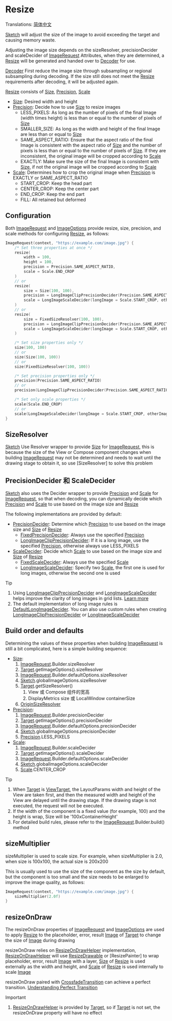 # Resize

Translations: [简体中文](resize_zh.md)

[Sketch] will adjust the size of the image to avoid exceeding the target and causing memory waste.

Adjusting the image size depends on the sizeResolver, precisionDecider and scaleDecider
of [ImageRequest]
Attributes, when they are determined, a [Resize] will be generated and handed over to [Decoder] for
use.

[Decoder] First reduce the image size through subsampling or regional subsampling during decoding.
If the size still does not meet the [Resize] requirements after decoding, it will be adjusted again.

[Resize] consists of [Size], [Precision], [Scale]

* [Size]: Desired width and height
* [Precision]: Decide how to use [Size] to resize images
    * LESS_PIXELS: As long as the number of pixels of the final Image (width times height) is less
      than or equal to the number of pixels of [Size]
    * SMALLER_SIZE: As long as the width and height of the final Image are less than or equal
      to [Size]
    * SAME_ASPECT_RATIO: Ensure that the aspect ratio of the final Image is consistent with the
      aspect ratio of [Size] and the number of pixels is less than or equal to the number of pixels
      of [Size]. If they are inconsistent, the original image will be cropped according to [Scale]
    * EXACTLY: Make sure the size of the final Image is consistent with [Size], if not the original
      image will be cropped according to [Scale]
* [Scale]: Determines how to crop the original image when [Precision] is EXACTLY or
  SAME_ASPECT_RATIO
    * START_CROP: Keep the head part
    * CENTER_CROP: Keep the center part
    * END_CROP: Keep the end part
    * FILL: All retained but deformed

## Configuration

Both [ImageRequest] and [ImageOptions] provide resize, size, precision, and scale methods for
configuring [Resize], as follows:

```kotlin
ImageRequest(context, "https://example.com/image.jpg") {
    /* Set three properties at once */
    resize(
        width = 100,
        height = 100,
        precision = Precision.SAME_ASPECT_RATIO,
        scale = Scale.END_CROP
    )
    // or
    resize(
        size = Size(100, 100),
        precision = LongImageClipPrecisionDecider(Precision.SAME_ASPECT_RATIO),
        scale = LongImageScaleDecider(longImage = Scale.START_CROP, otherImage = Scale.CENTER_CROP)
    )
    // or
    resize(
        size = FixedSizeResolver(100, 100),
        precision = LongImageClipPrecisionDecider(Precision.SAME_ASPECT_RATIO),
        scale = LongImageScaleDecider(longImage = Scale.START_CROP, otherImage = Scale.CENTER_CROP)
    )

    /* Set size properties only */
    size(100, 100)
    // or
    size(Size(100, 100))
    // or
    size(FixedSizeResolver(100, 100))

    /* Set precision properties only */
    precision(Precision.SAME_ASPECT_RATIO)
    // or
    precision(LongImageClipPrecisionDecider(Precision.SAME_ASPECT_RATIO))

    /* Set only scale properties */
    scale(Scale.END_CROP)
    // or
    scale(LongImageScaleDecider(longImage = Scale.START_CROP, otherImage = Scale.CENTER_CROP))
}
```

## SizeResolver

[Sketch] Use Resolver wrapper to provide [Size] for [ImageRequest], this is because the size of the
View or Compose component changes when building [ImageRequest] may not be determined and needs to
wait until the drawing stage to obtain it, so use [SizeResolver] to solve this problem

## PrecisionDecider 和 ScaleDecider

[Sketch] also uses the Decider wrapper to provide [Precision] and [Scale] for [ImageRequest], so
that when decoding, you can dynamically decide which [Precision] and [Scale] to use based on the
image size and [Resize]

The following implementations are provided by default:

* [PrecisionDecider]: Determine which [Precision] to use based on the image size and [Size]
  of [Resize]
    * [FixedPrecisionDecider]: Always use the specified [Precision]
    * [LongImageClipPrecisionDecider]: If it is a long image, use the specified [Precision],
      otherwise always use LESS_PIXELS
* [ScaleDecider]: Decide which [Scale] to use based on the image size and [Size] of [Resize]
    * [FixedScaleDecider]: Always use the specified [Scale]
    * [LongImageScaleDecider]: Specify two [Scale], the first one is used for long images, otherwise
      the second one is used

> [!TIP]
> 1. Using [LongImageClipPrecisionDecider] and [LongImageScaleDecider] helps improve the clarity of
     long images in grid lists. [Learn more][long_image_grid_thumbnails]
> 2. The default implementation of long image rules is [DefaultLongImageDecider]. You can also use
     custom rules when creating [LongImageClipPrecisionDecider] or [LongImageScaleDecider]

## Build order and defaults

Determining the values of these properties when building [ImageRequest] is still a bit complicated,
here is a simple building sequence:

* [Size]:
    1. [ImageRequest].Builder.sizeResolver
    2. [Target].getImageOptions().sizeResolver
    3. [ImageRequest].Builder.defaultOptions.sizeResolver
    4. [Sketch].globalImageOptions.sizeResolver
    5. [Target].getSizeResolver()
        1. View 或 Compose 组件的宽高
        2. DisplayMetrics size 或 LocalWindow containerSize
    6. [OriginSizeResolver]
* [Precision]:
    1. [ImageRequest].Builder.precisionDecider
    2. [Target].getImageOptions().precisionDecider
    3. [ImageRequest].Builder.defaultOptions.precisionDecider
    4. [Sketch].globalImageOptions.precisionDecider
    5. [Precision].LESS_PIXELS
* [Scale]:
    1. [ImageRequest].Builder.scaleDecider
    2. [Target].getImageOptions().scaleDecider
    3. [ImageRequest].Builder.defaultOptions.scaleDecider
    4. [Sketch].globalImageOptions.scaleDecider
    5. [Scale].CENTER_CROP

> [!TIP]
> 1. When [Target] is [ViewTarget], the LayoutParams width and height of the View are taken first,
     and then the measured width and height of the View are delayed until the drawing stage. If the
     drawing stage is not executed, the request will not be executed.
> 2. If the width of the component is a fixed value (for example, 100) and the height is wrap, Size
     will be '100xContainerHeight'
> 3. For detailed build rules, please refer to the [ImageRequest].Builder.build() method

## sizeMultiplier

sizeMultiplier is used to scale size. For example, when sizeMultiplier is 2.0, when size is 100x100,
the actual size is 200x200

This is usually used to use the size of the component as the size by default, but the component is
too small and the size needs to be enlarged to improve the image quality, as follows:

```kotlin
ImageRequest(context, "https://example.com/image.jpg") {
    sizeMultiplier(2.0f)
}
```

## resizeOnDraw

The resizeOnDraw properties of [ImageRequest] and [ImageOptions] are used to apply [Resize] to the
placeholder, error, result [Image] of [Target] to change the size of [Image] during drawing

resizeOnDraw relies on [ResizeOnDrawHelper] implementation, [ResizeOnDrawHelper] will
use [ResizeDrawable] or [ResizePainter] to wrap placeholder, error, result [Image] with a
layer, [Size] of [Resize] is used externally as the width and height, and [Scale] of [Resize] is
used internally to scale [Image]

resizeOnDraw paired with [CrossfadeTransition] can achieve a perfect
transition. [Understanding Perfect Transition](transition.md#perfect-transition)

> [!IMPORTANT]
> 1. [ResizeOnDrawHelper] is provided by [Target], so if [Target] is not set, the resizeOnDraw
     property will have no effect

[Sketch]: ../../sketch-core/src/commonMain/kotlin/com/github/panpf/sketch/Sketch.kt

[Resize]: ../../sketch-core/src/commonMain/kotlin/com/github/panpf/sketch/resize/Resize.kt

[Scale]: ../../sketch-core/src/commonMain/kotlin/com/github/panpf/sketch/resize/Scale.kt

[ScaleDecider]: ../../sketch-core/src/commonMain/kotlin/com/github/panpf/sketch/resize/ScaleDecider.kt

[FixedScaleDecider]: ../../sketch-core/src/commonMain/kotlin/com/github/panpf/sketch/resize/ScaleDecider.kt

[LongImageScaleDecider]: ../../sketch-core/src/commonMain/kotlin/com/github/panpf/sketch/resize/ScaleDecider.kt

[FixedPrecisionDecider]: ../../sketch-core/src/commonMain/kotlin/com/github/panpf/sketch/resize/PrecisionDecider.kt

[LongImageClipPrecisionDecider]: ../../sketch-core/src/commonMain/kotlin/com/github/panpf/sketch/resize/PrecisionDecider.kt

[PrecisionDecider]: ../../sketch-core/src/commonMain/kotlin/com/github/panpf/sketch/resize/PrecisionDecider.kt

[Precision]: ../../sketch-core/src/commonMain/kotlin/com/github/panpf/sketch/resize/Precision.kt

[ViewTarget]: ../../sketch-view-core/src/main/kotlin/com/github/panpf/sketch/target/ViewTarget.kt

[ImageRequest]: ../../sketch-core/src/commonMain/kotlin/com/github/panpf/sketch/request/ImageRequest.kt

[ImageOptions]: ../../sketch-core/src/commonMain/kotlin/com/github/panpf/sketch/request/ImageOptions.kt

[CrossfadeTransition]: ../../sketch-core/src/commonMain/kotlin/com/github/panpf/sketch/transition/CrossfadeTransition.kt

[Target]: ../../sketch-core/src/commonMain/kotlin/com/github/panpf/sketch/target/Target.kt

[ResizeDrawable]: ../../sketch-view-core/src/main/kotlin/com/github/panpf/sketch/drawable/ResizeDrawable.kt

[ResizeAnimatableDrawable]: ../../sketch-view-core/src/main/kotlin/com/github/panpf/sketch/drawable/ResizeAnimatableDrawable.kt

[DefaultLongImageDecider]: ../../sketch-core/src/commonMain/kotlin/com/github/panpf/sketch/resize/LongImageDecider.kt

[Decoder]: ../../sketch-core/src/commonMain/kotlin/com/github/panpf/sketch/decode/Decoder.kt

[Size]: ../../sketch-core/src/commonMain/kotlin/com/github/panpf/sketch/util/Size.kt

[OriginSizeResolver]: ../../sketch-core/src/commonMain/kotlin/com/github/panpf/sketch/resize/SizeResolver.kt

[Image]: ../../sketch-core/src/commonMain/kotlin/com/github/panpf/sketch/Image.kt

[ResizeOnDrawHelper]: ../../sketch-core/src/commonMain/kotlin/com/github/panpf/sketch/resize/ResizeOnDraw.kt

[long_image_grid_thumbnails]: long_image_grid_thumbnails.md